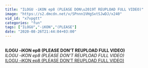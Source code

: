 ```yaml
---
title: "ILOGU -iKON ep8 (PLEASE DON\u2019T REUPLOAD FULL VIDEO)"
image: "https://s2.dmcdn.net/v/SPnnn1VHgSxtSJwDJ/x240"
vid_id: "x7vpgtt"
categories: "fun"
tags: ["ILOGU","-iKON","(PLEASE"]
date: "2020-08-26T21:44:04+03:00"
---
```

<br><b>ILOGU -iKON ep8 (PLEASE DON’T REUPLOAD FULL VIDEO)</b><br> <i>ILOGU -iKON ep8 (PLEASE DON’T REUPLOAD FULL VIDEO)</i><br> <u>ILOGU -iKON ep8 (PLEASE DON’T REUPLOAD FULL VIDEO)</u>
